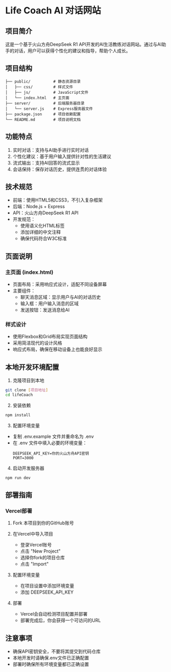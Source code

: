 # Life Coach AI 对话网站

## 项目简介

这是一个基于火山方舟DeepSeek R1 API开发的AI生活教练对话网站。通过与AI助手的对话，用户可以获得个性化的建议和指导，帮助个人成长。

## 项目结构
```
├── public/          # 静态资源目录
│   ├── css/         # 样式文件
│   ├── js/          # JavaScript文件
│   └── index.html   # 主页面
├── server/          # 后端服务器目录
│   └── server.js    # Express服务器文件
├── package.json     # 项目依赖配置
└── README.md        # 项目说明文档
```

## 功能特点
1. 实时对话：支持与AI助手进行实时对话
2. 个性化建议：基于用户输入提供针对性的生活建议
3. 流式输出：支持AI回答的流式显示
4. 会话保持：保存对话历史，提供连贯的对话体验

## 技术规范
- 前端：使用HTML5和CSS3，不引入复杂框架
- 后端：Node.js + Express
- API：火山方舟DeepSeek R1 API
- 开发规范：
  - 使用语义化HTML标签
  - 添加详细的中文注释
  - 确保代码符合W3C标准

## 页面说明
### 主页面 (index.html)
- 页面布局：采用响应式设计，适配不同设备屏幕
- 主要组件：
  - 聊天消息区域：显示用户与AI的对话历史
  - 输入框：用户输入消息的区域
  - 发送按钮：发送消息给AI

### 样式设计
- 使用Flexbox和Grid布局实现页面结构
- 采用简洁现代的设计风格
- 响应式布局，确保在移动设备上也能良好显示

## 本地开发环境配置
1. 克隆项目到本地
```bash
git clone [项目地址]
cd lifeCoach
```

2. 安装依赖
```bash
npm install
```

3. 配置环境变量
- 复制 .env.example 文件并重命名为 .env
- 在 .env 文件中填入必要的环境变量：
  ```
  DEEPSEEK_API_KEY=你的火山方舟API密钥
  PORT=3000
  ```

4. 启动开发服务器
```bash
npm run dev
```

## 部署指南
### Vercel部署
1. Fork 本项目到你的GitHub账号

2. 在Vercel中导入项目
   - 登录Vercel账号
   - 点击 "New Project"
   - 选择你fork的项目仓库
   - 点击 "Import"

3. 配置环境变量
   - 在项目设置中添加环境变量
   - 添加 DEEPSEEK_API_KEY

4. 部署
   - Vercel会自动检测项目配置并部署
   - 部署完成后，你会获得一个可访问的URL

## 注意事项
- 确保API密钥安全，不要将其提交到代码仓库
- 本地开发时请确保.env文件已正确配置
- 部署时确保所有环境变量都已正确设置